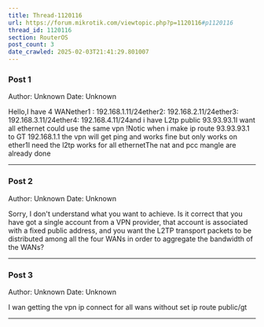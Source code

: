 ```yaml
---
title: Thread-1120116
url: https://forum.mikrotik.com/viewtopic.php?p=1120116#p1120116
thread_id: 1120116
section: RouterOS
post_count: 3
date_crawled: 2025-02-03T21:41:29.801007
---
```


### Post 1
Author: Unknown
Date: Unknown

Hello,I have 4 WANether1 : 192.168.1.11/24ether2: 192.168.2.11/24ether3: 192.168.3.11/24ether4: 192.168.4.11/24and i have L2tp public 93.93.93.1I want all ethernet could use the same vpn !Notic when i make ip route 93.93.93.1 to GT 192.168.1.1 the vpn will get ping and works fine but only works on ether1I need the l2tp works for all ethernetThe nat and pcc mangle are already done

---
### Post 2
Author: Unknown
Date: Unknown

Sorry, I don't understand what you want to achieve. Is it correct that you have got a single account from a VPN provider, that account is associated with a fixed public address, and you want the L2TP transport packets to be distributed among all the four WANs in order to aggregate the bandwidth of the WANs?

---
### Post 3
Author: Unknown
Date: Unknown

I wan getting the vpn ip connect for all wans without set ip route public/gt

---
